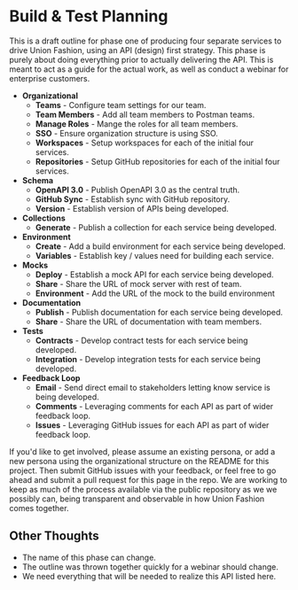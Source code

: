 # Build & Test Planning

This is a draft outline for phase one of producing four separate services to drive Union Fashion, using an API (design) first strategy. This phase is purely about doing everything prior to actually delivering the API. This is meant to act as a guide for the actual work, as well as conduct a webinar for enterprise customers.

- **Organizational**
  - **Teams** - Configure team settings for our team.
  - **Team Members** - Add all team members to Postman teams.
  - **Manage Roles** - Mange the roles for all team members.
  - **SSO** - Ensure organization structure is using SSO.
  - **Workspaces** - Setup workspaces for each of the initial four services.
  - **Repositories** - Setup GitHub repositories for each of the initial four services.
- **Schema**
  - **OpenAPI 3.0** - Publish OpenAPI 3.0 as the central truth.
  - **GitHub Sync** - Establish sync with GitHub repository.
  - **Version** - Establish version of APIs being developed.
- **Collections**
  - **Generate** - Publish a collection for each service being developed.
- **Environment**
  - **Create** - Add a build environment for each service being developed.
  - **Variables** - Establish key / values need for building each service.
- **Mocks**
  - **Deploy** - Establish a mock API for each service being developed.  
  - **Share** - Share the URL of mock server with rest of team.
  - **Environment** - Add the URL of the mock to the build environment
- **Documentation**
  - **Publish** - Publish documentation for each service being developed.   
  - **Share** - Share the URL of documentation with team members.
- **Tests**
  - **Contracts** - Develop contract tests for each service being developed.   
  - **Integration** - Develop integration tests for each service being developed.   
- **Feedback Loop**
  - **Email** - Send direct email to stakeholders letting know service is being developed.
  - **Comments** - Leveraging comments for each API as part of wider feedback loop.
  - **Issues** - Leveraging GitHub issues for each API as part of wider feedback loop.

If you'd like to get involved, please assume an existing persona, or add a new persona using the organizational structure on the README for this project. Then submit GitHub issues with your feedback, or feel free to go ahead and submit a pull request for this page in the repo. We are working to keep as much of the process available via the public repository as we we possibly can, being transparent and observable in how Union Fashion comes together.

## Other Thoughts

- The name of this phase can change.
- The outline was thrown together quickly for a webinar should change.
- We need everything that will be needed to realize this API listed here.
